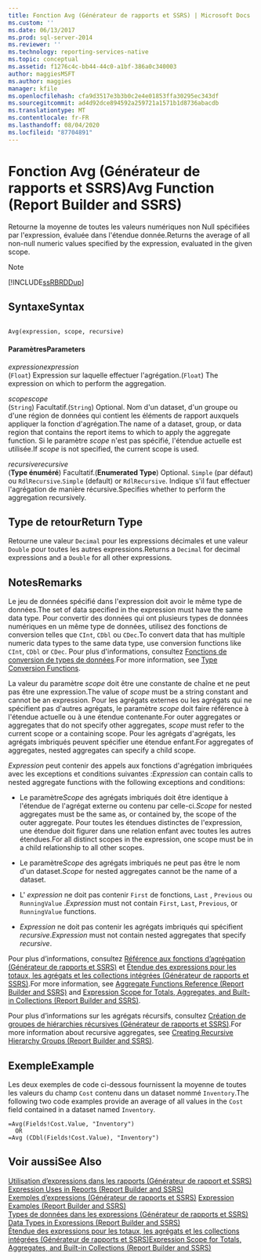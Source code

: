 ```yaml
---
title: Fonction Avg (Générateur de rapports et SSRS) | Microsoft Docs
ms.custom: ''
ms.date: 06/13/2017
ms.prod: sql-server-2014
ms.reviewer: ''
ms.technology: reporting-services-native
ms.topic: conceptual
ms.assetid: f1276c4c-bb44-44c0-a1bf-386a0c340003
author: maggiesMSFT
ms.author: maggies
manager: kfile
ms.openlocfilehash: cfa9d3517e3b3b0c2e4e01853ffa30295ec343df
ms.sourcegitcommit: ad4d92dce894592a259721a1571b1d8736abacdb
ms.translationtype: MT
ms.contentlocale: fr-FR
ms.lasthandoff: 08/04/2020
ms.locfileid: "87704891"
---
```

# <a name="avg-function-report-builder-and-ssrs"></a><span data-ttu-id="741f5-102">Fonction Avg (Générateur de rapports et SSRS)</span><span class="sxs-lookup"><span data-stu-id="741f5-102">Avg Function (Report Builder and SSRS)</span></span>
  <span data-ttu-id="741f5-103">Retourne la moyenne de toutes les valeurs numériques non Null spécifiées par l'expression, évaluée dans l'étendue donnée.</span><span class="sxs-lookup"><span data-stu-id="741f5-103">Returns the average of all non-null numeric values specified by the expression, evaluated in the given scope.</span></span>  
  
> [!NOTE]  
>  [!INCLUDE[ssRBRDDup](../../includes/ssrbrddup-md.md)]  
  
## <a name="syntax"></a><span data-ttu-id="741f5-104">Syntaxe</span><span class="sxs-lookup"><span data-stu-id="741f5-104">Syntax</span></span>  
  
```  
  
Avg(expression, scope, recursive)  
```  
  
#### <a name="parameters"></a><span data-ttu-id="741f5-105">Paramètres</span><span class="sxs-lookup"><span data-stu-id="741f5-105">Parameters</span></span>  
 <span data-ttu-id="741f5-106">*expression*</span><span class="sxs-lookup"><span data-stu-id="741f5-106">*expression*</span></span>  
 <span data-ttu-id="741f5-107">(`Float`) Expression sur laquelle effectuer l'agrégation.</span><span class="sxs-lookup"><span data-stu-id="741f5-107">(`Float`) The expression on which to perform the aggregation.</span></span>  
  
 <span data-ttu-id="741f5-108">*scope*</span><span class="sxs-lookup"><span data-stu-id="741f5-108">*scope*</span></span>  
 <span data-ttu-id="741f5-109">(`String`) Facultatif.</span><span class="sxs-lookup"><span data-stu-id="741f5-109">(`String`) Optional.</span></span> <span data-ttu-id="741f5-110">Nom d'un dataset, d'un groupe ou d'une région de données qui contient les éléments de rapport auxquels appliquer la fonction d'agrégation.</span><span class="sxs-lookup"><span data-stu-id="741f5-110">The name of a dataset, group, or data region that contains the report items to which to apply the aggregate function.</span></span> <span data-ttu-id="741f5-111">Si le paramètre *scope* n'est pas spécifié, l'étendue actuelle est utilisée.</span><span class="sxs-lookup"><span data-stu-id="741f5-111">If *scope* is not specified, the current scope is used.</span></span>  
  
 <span data-ttu-id="741f5-112">*recursive*</span><span class="sxs-lookup"><span data-stu-id="741f5-112">*recursive*</span></span>  
 <span data-ttu-id="741f5-113">(**Type énuméré**) Facultatif.</span><span class="sxs-lookup"><span data-stu-id="741f5-113">(**Enumerated Type**) Optional.</span></span> <span data-ttu-id="741f5-114">`Simple` (par défaut) ou `RdlRecursive`.</span><span class="sxs-lookup"><span data-stu-id="741f5-114">`Simple` (default) or `RdlRecursive`.</span></span> <span data-ttu-id="741f5-115">Indique s'il faut effectuer l'agrégation de manière récursive.</span><span class="sxs-lookup"><span data-stu-id="741f5-115">Specifies whether to perform the aggregation recursively.</span></span>  
  
## <a name="return-type"></a><span data-ttu-id="741f5-116">Type de retour</span><span class="sxs-lookup"><span data-stu-id="741f5-116">Return Type</span></span>  
 <span data-ttu-id="741f5-117">Retourne une valeur `Decimal` pour les expressions décimales et une valeur `Double` pour toutes les autres expressions.</span><span class="sxs-lookup"><span data-stu-id="741f5-117">Returns a `Decimal` for decimal expressions and a `Double` for all other expressions.</span></span>  
  
## <a name="remarks"></a><span data-ttu-id="741f5-118">Notes</span><span class="sxs-lookup"><span data-stu-id="741f5-118">Remarks</span></span>  
 <span data-ttu-id="741f5-119">Le jeu de données spécifié dans l'expression doit avoir le même type de données.</span><span class="sxs-lookup"><span data-stu-id="741f5-119">The set of data specified in the expression must have the same data type.</span></span> <span data-ttu-id="741f5-120">Pour convertir des données qui ont plusieurs types de données numériques en un même type de données, utilisez des fonctions de conversion telles que `CInt`, `CDbl` ou `CDec`.</span><span class="sxs-lookup"><span data-stu-id="741f5-120">To convert data that has multiple numeric data types to the same data type, use conversion functions like `CInt`, `CDbl` or `CDec`.</span></span> <span data-ttu-id="741f5-121">Pour plus d'informations, consultez [Fonctions de conversion de types de données](https://go.microsoft.com/fwlink/?LinkId=96142).</span><span class="sxs-lookup"><span data-stu-id="741f5-121">For more information, see [Type Conversion Functions](https://go.microsoft.com/fwlink/?LinkId=96142).</span></span>  
  
 <span data-ttu-id="741f5-122">La valeur du paramètre *scope* doit être une constante de chaîne et ne peut pas être une expression.</span><span class="sxs-lookup"><span data-stu-id="741f5-122">The value of *scope* must be a string constant and cannot be an expression.</span></span> <span data-ttu-id="741f5-123">Pour les agrégats externes ou les agrégats qui ne spécifient pas d'autres agrégats, le paramètre *scope* doit faire référence à l'étendue actuelle ou à une étendue contenante.</span><span class="sxs-lookup"><span data-stu-id="741f5-123">For outer aggregates or aggregates that do not specify other aggregates, *scope* must refer to the current scope or a containing scope.</span></span> <span data-ttu-id="741f5-124">Pour les agrégats d'agrégats, les agrégats imbriqués peuvent spécifier une étendue enfant.</span><span class="sxs-lookup"><span data-stu-id="741f5-124">For aggregates of aggregates, nested aggregates can specify a child scope.</span></span>  
  
 <span data-ttu-id="741f5-125">*Expression* peut contenir des appels aux fonctions d'agrégation imbriquées avec les exceptions et conditions suivantes :</span><span class="sxs-lookup"><span data-stu-id="741f5-125">*Expression* can contain calls to nested aggregate functions with the following exceptions and conditions:</span></span>  
  
-   <span data-ttu-id="741f5-126">Le paramètre*Scope* des agrégats imbriqués doit être identique à l'étendue de l'agrégat externe ou contenu par celle-ci.</span><span class="sxs-lookup"><span data-stu-id="741f5-126">*Scope* for nested aggregates must be the same as, or contained by, the scope of the outer aggregate.</span></span> <span data-ttu-id="741f5-127">Pour toutes les étendues distinctes de l'expression, une étendue doit figurer dans une relation enfant avec toutes les autres étendues.</span><span class="sxs-lookup"><span data-stu-id="741f5-127">For all distinct scopes in the expression, one scope must be in a child relationship to all other scopes.</span></span>  
  
-   <span data-ttu-id="741f5-128">Le paramètre*Scope* des agrégats imbriqués ne peut pas être le nom d'un dataset.</span><span class="sxs-lookup"><span data-stu-id="741f5-128">*Scope* for nested aggregates cannot be the name of a dataset.</span></span>  
  
-   <span data-ttu-id="741f5-129">L' *expression* ne doit pas contenir `First` de fonctions, `Last` , `Previous` ou `RunningValue` .</span><span class="sxs-lookup"><span data-stu-id="741f5-129">*Expression* must not contain `First`, `Last`, `Previous`, or `RunningValue` functions.</span></span>  
  
-   <span data-ttu-id="741f5-130">*Expression* ne doit pas contenir les agrégats imbriqués qui spécifient *recursive*.</span><span class="sxs-lookup"><span data-stu-id="741f5-130">*Expression* must not contain nested aggregates that specify *recursive*.</span></span>  
  
 <span data-ttu-id="741f5-131">Pour plus d’informations, consultez [Référence aux fonctions d’agrégation &#40;Générateur de rapports et SSRS&#41;](report-builder-functions-aggregate-functions-reference.md) et [Étendue des expressions pour les totaux, les agrégats et les collections intégrées &#40;Générateur de rapports et SSRS&#41;](expression-scope-for-totals-aggregates-and-built-in-collections.md).</span><span class="sxs-lookup"><span data-stu-id="741f5-131">For more information, see [Aggregate Functions Reference &#40;Report Builder and SSRS&#41;](report-builder-functions-aggregate-functions-reference.md) and [Expression Scope for Totals, Aggregates, and Built-in Collections &#40;Report Builder and SSRS&#41;](expression-scope-for-totals-aggregates-and-built-in-collections.md).</span></span>  
  
 <span data-ttu-id="741f5-132">Pour plus d’informations sur les agrégats récursifs, consultez [Création de groupes de hiérarchies récursives &#40;Générateur de rapports et SSRS&#41;](creating-recursive-hierarchy-groups-report-builder-and-ssrs.md).</span><span class="sxs-lookup"><span data-stu-id="741f5-132">For more information about recursive aggregates, see [Creating Recursive Hierarchy Groups &#40;Report Builder and SSRS&#41;](creating-recursive-hierarchy-groups-report-builder-and-ssrs.md).</span></span>  
  
## <a name="example"></a><span data-ttu-id="741f5-133">Exemple</span><span class="sxs-lookup"><span data-stu-id="741f5-133">Example</span></span>  
 <span data-ttu-id="741f5-134">Les deux exemples de code ci-dessous fournissent la moyenne de toutes les valeurs du champ `Cost` contenu dans un dataset nommé `Inventory`.</span><span class="sxs-lookup"><span data-stu-id="741f5-134">The following two code examples provide an average of all values in the `Cost` field contained in a dataset named `Inventory`.</span></span>  
  
```  
=Avg(Fields!Cost.Value, "Inventory")   
  OR    
=Avg (CDbl(Fields!Cost.Value), "Inventory")  
```  
  
## <a name="see-also"></a><span data-ttu-id="741f5-135">Voir aussi</span><span class="sxs-lookup"><span data-stu-id="741f5-135">See Also</span></span>  
 <span data-ttu-id="741f5-136">[Utilisation d’expressions dans les rapports &#40;Générateur de rapport et SSRS&#41;](expression-uses-in-reports-report-builder-and-ssrs.md) </span><span class="sxs-lookup"><span data-stu-id="741f5-136">[Expression Uses in Reports &#40;Report Builder and SSRS&#41;](expression-uses-in-reports-report-builder-and-ssrs.md) </span></span>  
 <span data-ttu-id="741f5-137">[Exemples d’expressions &#40;Générateur de rapports et SSRS&#41;](expression-examples-report-builder-and-ssrs.md) </span><span class="sxs-lookup"><span data-stu-id="741f5-137">[Expression Examples &#40;Report Builder and SSRS&#41;](expression-examples-report-builder-and-ssrs.md) </span></span>  
 <span data-ttu-id="741f5-138">[Types de données dans les expressions &#40;Générateur de rapports et SSRS&#41;](expressions-report-builder-and-ssrs.md) </span><span class="sxs-lookup"><span data-stu-id="741f5-138">[Data Types in Expressions &#40;Report Builder and SSRS&#41;](expressions-report-builder-and-ssrs.md) </span></span>  
 [<span data-ttu-id="741f5-139">Étendue des expressions pour les totaux, les agrégats et les collections intégrées &#40;Générateur de rapports et SSRS&#41;</span><span class="sxs-lookup"><span data-stu-id="741f5-139">Expression Scope for Totals, Aggregates, and Built-in Collections &#40;Report Builder and SSRS&#41;</span></span>](expression-scope-for-totals-aggregates-and-built-in-collections.md)  
  
  
